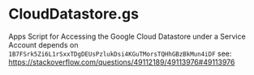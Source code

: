 # CloudDatastore.gs
Apps Script for Accessing the Google Cloud Datastore under a Service Account
depends on `1B7FSrk5Zi6L1rSxxTDgDEUsPzlukDsi4KGuTMorsTQHhGBzBkMun4iDF`
see: https://stackoverflow.com/questions/49112189/49113976#49113976

